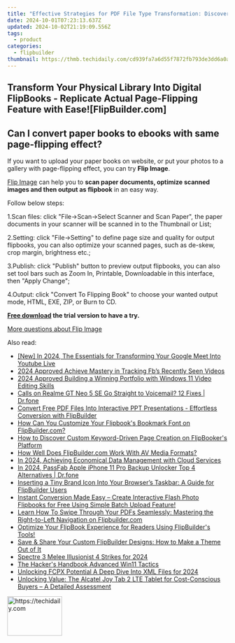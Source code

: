 ```yaml
---
title: "Effective Strategies for PDF File Type Transformation: Discover FlipBuilder's Solutions"
date: 2024-10-01T07:23:13.637Z
updated: 2024-10-02T21:19:09.556Z
tags:
  - product
categories:
  - flipbuilder
thumbnail: https://thmb.techidaily.com/cd939fa7a6d55f7872fb793de3dd6a0a1cf42f10f319881184a8db53e138fd0a.jpg
---
```


## Transform Your Physical Library Into Digital FlipBooks - Replicate Actual Page-Flipping Feature with Ease![FlipBuilder.com]

## Can I convert paper books to ebooks with same page-flipping effect?

If you want to upload your paper books on website, or put your photos to a gallery with page-flipping effect, you can try **Flip Image**. 

[Flip Image](https://tools.techidaily.com/flipbuilder/products/) can help you to **scan paper documents, optimize scanned images and then output as flipbook** in an easy way.

Follow below steps:

1.Scan files: click "File->Scan->Select Scanner and Scan Paper", the paper documents in your scanner will be scanned in to the Thumbnail or List;

2.Setting: click "File->Setting" to define page size and quality for output flipbooks, you can also optimize your scanned pages, such as de-skew, crop margin, brightness etc.;

3.Publish: click "Publish" button to preview output flipbooks, you can also set tool bars such as Zoom In, Printable, Downloadable in this interface, then "Apply Change";

4.Output: click "Convert To Flipping Book" to choose your wanted output mode, HTML, EXE, ZIP, or Burn to CD.

**[Free download](https://tools.techidaily.com/flipbuilder/products/) the trial version to have a try.** 

[More questions about Flip Image](https://tools.techidaily.com/flipbuilder/products/)

<ins class="adsbygoogle"
     style="display:block"
     data-ad-format="autorelaxed"
     data-ad-client="ca-pub-7571918770474297"
     data-ad-slot="1223367746"></ins>

<ins class="adsbygoogle"
     style="display:block"
     data-ad-client="ca-pub-7571918770474297"
     data-ad-slot="8358498916"
     data-ad-format="auto"
     data-full-width-responsive="true"></ins>

<span class="atpl-alsoreadstyle">Also read:</span>
<div><ul>
<li><a href="https://youtube-web.techidaily.com/n-2024-the-essentials-for-transforming-your-google-meet-into-youtube-live/"><u>[New] In 2024, The Essentials for Transforming Your Google Meet Into Youtube Live</u></a></li>
<li><a href="https://facebook-video-content.techidaily.com/2024-approved-achieve-mastery-in-tracking-fbs-recently-seen-videos/"><u>2024 Approved Achieve Mastery in Tracking Fb’s Recently Seen Videos</u></a></li>
<li><a href="https://fox-helps.techidaily.com/2024-approved-building-a-winning-portfolio-with-windows-11-video-editing-skills/"><u>2024 Approved Building a Winning Portfolio with Windows 11 Video Editing Skills</u></a></li>
<li><a href="https://howto.techidaily.com/calls-on-realme-gt-neo-5-se-go-straight-to-voicemail-12-fixes-drfone-by-drfone-fix-android-problems-fix-android-problems/"><u>Calls on Realme GT Neo 5 SE Go Straight to Voicemail? 12 Fixes | Dr.fone</u></a></li>
<li><a href="https://win-outstanding.techidaily.com/convert-free-pdf-files-into-interactive-ppt-presentations-effortless-conversion-with-flipbuilder/"><u>Convert Free PDF Files Into Interactive PPT Presentations - Effortless Conversion with FlipBuilder</u></a></li>
<li><a href="https://win-outstanding.techidaily.com/how-can-you-customize-your-flipbooks-bookmark-font-on-flipbuildercom/"><u>How Can You Customize Your Flipbook's Bookmark Font on FlipBuilder.com?</u></a></li>
<li><a href="https://win-outstanding.techidaily.com/how-to-discover-custom-keyword-driven-page-creation-on-flipbookers-platform/"><u>How to Discover Custom Keyword-Driven Page Creation on FlipBooker's Platform</u></a></li>
<li><a href="https://win-outstanding.techidaily.com/how-well-does-flipbuildercom-work-with-av-media-formats/"><u>How Well Does FlipBuilder.com Work With AV Media Formats?</u></a></li>
<li><a href="https://extra-resources.techidaily.com/in-2024-achieving-economical-data-management-with-cloud-services/"><u>In 2024, Achieving Economical Data Management with Cloud Services</u></a></li>
<li><a href="https://iphone-unlock.techidaily.com/in-2024-passfab-apple-iphone-11-pro-backup-unlocker-top-4-alternatives-drfone-by-drfone-ios/"><u>In 2024, PassFab Apple iPhone 11 Pro Backup Unlocker Top 4 Alternatives | Dr.fone</u></a></li>
<li><a href="https://win-outstanding.techidaily.com/inserting-a-tiny-brand-icon-into-your-browsers-taskbar-a-guide-for-flipbuilder-users/"><u>Inserting a Tiny Brand Icon Into Your Browser’s Taskbar: A Guide for FlipBuilder Users</u></a></li>
<li><a href="https://win-outstanding.techidaily.com/instant-conversion-made-easy-create-interactive-flash-photo-flipbooks-for-free-using-simple-batch-upload-feature/"><u>Instant Conversion Made Easy – Create Interactive Flash Photo Flipbooks for Free Using Simple Batch Upload Feature!</u></a></li>
<li><a href="https://win-outstanding.techidaily.com/learn-how-to-swipe-through-your-pdfs-seamlessly-mastering-the-right-to-left-navigation-on-flipbuildercom/"><u>Learn How To Swipe Through Your PDFs Seamlessly: Mastering the Right-to-Left Navigation on Flipbuilder.com</u></a></li>
<li><a href="https://win-outstanding.techidaily.com/optimize-your-flipbook-experience-for-readers-using-flipbuilders-tools/"><u>Optimize Your FlipBook Experience for Readers Using FlipBuilder's Tools!</u></a></li>
<li><a href="https://win-outstanding.techidaily.com/save-and-share-your-custom-flipbuilder-designs-how-to-make-a-theme-out-of-it/"><u>Save & Share Your Custom FlipBuilder Designs: How to Make a Theme Out of It</u></a></li>
<li><a href="https://extra-support.techidaily.com/spectre-3-melee-illusionist-4-strikes-for-2024/"><u>Spectre 3 Melee Illusionist 4 Strikes for 2024</u></a></li>
<li><a href="https://extra-resources.techidaily.com/the-hackers-handbook-advanced-win11-tactics/"><u>The Hacker's Handbook Advanced Win11 Tactics</u></a></li>
<li><a href="https://smart-video-editing.techidaily.com/unlocking-fcpx-potential-a-deep-dive-into-xml-files-for-2024/"><u>Unlocking FCPX Potential A Deep Dive Into XML Files for 2024</u></a></li>
<li><a href="https://buynow-help.techidaily.com/unlocking-value-the-alcatel-joy-tab-2-lte-tablet-for-cost-conscious-buyers-a-detailed-assessment/"><u>Unlocking Value: The Alcatel Joy Tab 2 LTE Tablet for Cost-Conscious Buyers – A Detailed Assessment</u></a></li>
</ul></div>

<!-- affiliate ads begin -->
<a href="https://25home.pxf.io/c/5597632/2148637/16836" target="_top" id="2148637">
  <img src="//a.impactradius-go.com/display-ad/16836-2148637" border="0" alt="https://techidaily.com" width="125" height="90"/>
</a>
<img height="0" width="0" src="https://25home.pxf.io/i/5597632/2148637/16836" style="position:absolute;visibility:hidden;" border="0" />
<!-- affiliate ads end -->

